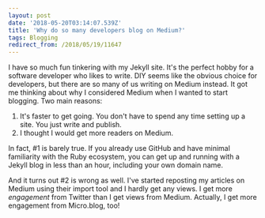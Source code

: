 ```yaml
---
layout: post
date: '2018-05-20T03:14:07.539Z'
title: 'Why do so many developers blog on Medium?'
tags: Blogging
redirect_from: /2018/05/19/11647
---
```

I have so much fun tinkering with my Jekyll site. It&#39;s the perfect hobby for a software developer who likes to write. DIY seems like the obvious choice for developers, but there are so many of us writing on Medium instead. It got me thinking about why I considered Medium when I wanted to start blogging. Two main reasons:

1. It&#39;s faster to get going. You don&#39;t have to spend any time setting up a site. You just write and publish.
2. I thought I would get more readers on Medium.

In fact, #1 is barely true. If you already use GitHub and have minimal familiarity with the Ruby ecosystem, you can get up and running with a Jekyll blog in less than an hour, including your own domain name.

And it turns out #2 is wrong as well. I&#39;ve started reposting my articles on Medium using their import tool and I hardly get any views. I get more *engagement* from Twitter than I get views from Medium. Actually, I get more engagement from Micro.blog, too!
